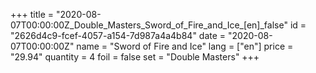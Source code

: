 +++
title = "2020-08-07T00:00:00Z_Double_Masters_Sword_of_Fire_and_Ice_[en]_false"
id = "2626d4c9-fcef-4057-a154-7d987a4a4b84"
date = "2020-08-07T00:00:00Z"
name = "Sword of Fire and Ice"
lang = ["en"]
price = "29.94"
quantity = 4
foil = false
set = "Double Masters"
+++
